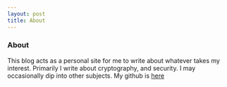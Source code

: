 ```yaml
---
layout: post
title: About
---
```


### About
This blog acts as a personal site for me to write about whatever takes my interest. Primarily I write about cryptography, and security. I may occasionally dip into other subjects. My github is [here]("www.githbub.com/turingdisciple")


